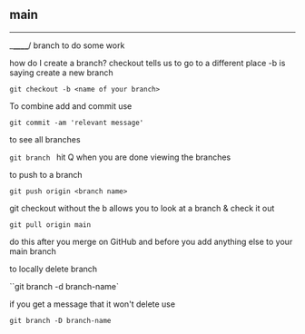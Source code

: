 ## main

---

\_**\_\_\_\_**/
branch to do some work

how do I create a branch?
checkout tells us to go to a different place
-b is saying create a new branch

`git checkout -b <name of your branch>`

To combine add and commit use

`git commit -am 'relevant message'`

to see all branches

`git branch `
hit Q when you are done viewing the branches

to push to a branch

`git push origin <branch name>`

git checkout <branch name> without the b allows you to look at a branch & check it out

`git pull origin main`

do this after you merge on GitHub and before you add anything else to your main branch

to locally delete branch

``git branch -d branch-name`

if you get a message that it won't delete use

`git branch -D branch-name `
